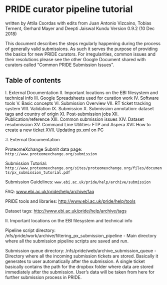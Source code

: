 # PRIDE curator pipeline tutorial
					
written by Attila Csordas with edits from Juan Antonio Vizcaino, Tobias Ternent, Gerhard Mayer and Deepti Jaiswal Kundu
Version 0.9.2 (10 Dec 2018)

This document describes the steps regularly happening during the process of generally valid submissions. As such it serves the purpose of providing the basics for new PRIDE curators. For irregularities, common issues and their resolutions please see the other Google Document shared with curators called “Common PRIDE Submission Issues”.


## Table of contents

I. External Documentation
II. Important locations on the EBI filesystem and technical info
III. Google Spreadsheets used for curation work
IV. Software tools
V. Basic concepts
VI. Submission Overview
VII. RT ticket tracking system
VIII. Validation
IX. Submission
X. Submission annotation: dataset tags and country of origin
XI. Post-submission jobs
XII. Publication/reference
XIII. Common submission issues
XIV. Dataset resubmission
XV. Command Line Utilities: FTP and Aspera
XVI: How to create a new ticket 
XVIl. Updating px.xml on PC


:I. External Documentation

ProteomeXchange Submit data page: `http://www.proteomexchange.org/submission`

Submission Tutorial: `http://www.proteomexchange.org/sites/proteomexchange.org/files/documents/px_submission_tutorial.pdf`

Submission Guidelines: `www.ebi.ac.uk/pride/help/archive/submission`

FAQ: www.ebi.ac.uk/pride/help/archive/faq

PRIDE tools and libraries: http://www.ebi.ac.uk/pride/help/tools

Dataset tags: http://www.ebi.ac.uk/pride/help/archive/tags


II. Important locations on the EBI filesystem and technical info

Pipeline script directory:
/nfs/pride/work/archive/filtering_px_submission_pipeline - Main directory where all the submission pipeline scripts are saved and run.

Submission queue directory:
/nfs/pride/web/archive_submission_queue - Directory where all the incoming submission tickets are stored. Basically it generates to user automatically after the submission. A single ticket basically contains the path for the dropbox folder where data are stored immediately after the submission. User’s data will be taken from here for further submission process in PRIDE.
